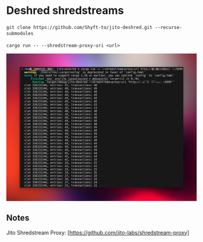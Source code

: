 # Deshred shredstreams

```
git clone https://github.com/Shyft-to/jito-deshred.git --recurse-submodules

cargo run -- --shredstream-proxy-uri <url>
```

![screenshot](assets/usage-screenshot.png?raw=true "Screenshot")

## Notes

Jito Shredstream Proxy: [https://github.com/jito-labs/shredstream-proxy]
